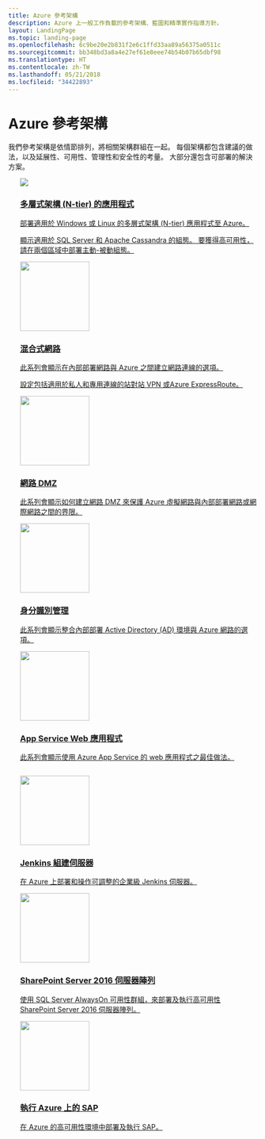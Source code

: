 ```yaml
---
title: Azure 參考架構
description: Azure 上一般工作負載的參考架構、藍圖和精準實作指導方針。
layout: LandingPage
ms.topic: landing-page
ms.openlocfilehash: 6c9be20e2b831f2e6c1ffd33aa89a56375a0511c
ms.sourcegitcommit: bb348bd3a8a4e27ef61e8eee74b54b07b65dbf98
ms.translationtype: HT
ms.contentlocale: zh-TW
ms.lasthandoff: 05/21/2018
ms.locfileid: "34422893"
---
```

<!-- This file is generated! -->
<!-- See the templates in ./build/reference-architectures  -->
<!-- See data in index.json -->

# <a name="azure-reference-architectures"></a>Azure 參考架構

我們參考架構是依情節排列，將相關架構群組在一起。 每個架構都包含建議的做法，以及延展性、可用性、管理性和安全性的考量。 大部分還包含可部署的解決方案。

<section class="series">
    <ul class="panelContent">

<!-- N-tier -->
<li style="display: flex; flex-direction: column;">
    <a href="./n-tier/index.md" style="display: flex; flex-direction: column; flex: 1 0 auto;">
        <div class="cardSize" style="flex: 1 0 auto; display: flex;">
            <div class="cardPadding" style="display: flex;">
                <div class="card">
                    <div class="cardImageOuter">
                        <div class="cardImage">
                            <img src="./n-tier/images/n-tier-sql-server.svg" />
                        </div>
                    </div>
                    <div class="cardText">
                        <h3>多層式架構 (N-tier) 的應用程式</h3>
                        <p>部署適用於 Windows 或 Linux 的多層式架構 (N-tier) 應用程式至 Azure。</p>
                        <p>顯示適用於 SQL Server 和 Apache Cassandra 的組態。 要獲得高可用性，請在兩個區域中部署主動-被動組態。</p>
                    </div>
                </div>
            </div>
        </div>
    </a>
</li>

<!-- Hybrid network -->
<li style="display: flex; flex-direction: column;">
    <a href="./hybrid-networking/index.md" style="display: flex; flex-direction: column; flex: 1 0 auto;">
        <div class="cardSize" style="flex: 1 0 auto; display: flex;">
            <div class="cardPadding" style="display: flex;">
                <div class="card">
                    <div class="cardImageOuter">
                        <div class="cardImage">
                            <img src="./hybrid-networking/images/vpn.svg" height="140px" />
                        </div>
                    </div>
                    <div class="cardText">
                        <h3>混合式網路</h3>
                        <p>此系列會顯示在內部部署網路與 Azure 之間建立網路連線的選項。</p>
                        <p>設定包括適用於私人和專用連線的站對站 VPN 或Azure ExpressRoute。</p>
                    </div>
                </div>
            </div>
        </div>
    </a>
</li>
    <!-- Network DMZ -->
<li style="display: flex; flex-direction: column;">
    <a href="./dmz/index.md" style="display: flex; flex-direction: column; flex: 1 0 auto;">
        <div class="cardSize" style="flex: 1 0 auto; display: flex;">
            <div class="cardPadding" style="display: flex;">
                <div class="card">
                    <div class="cardImageOuter">
                        <div class="cardImage">
                            <img src="./dmz/images/secure-vnet-dmz.svg" height="140px" />
                        </div>
                    </div>
                    <div class="cardText">
                        <h3>網路 DMZ</h3>
                        <p>此系列會顯示如何建立網路 DMZ 來保護 Azure 虛擬網路與內部部署網路或網際網路之間的界限。</p>
                    </div>
                </div>
            </div>
        </div>
    </a>
</li>
    <!-- Identity management -->
<li style="display: flex; flex-direction: column;">
    <a href="./identity/index.md" style="display: flex; flex-direction: column; flex: 1 0 auto;">
        <div class="cardSize" style="flex: 1 0 auto; display: flex;">
            <div class="cardPadding" style="display: flex;">
                <div class="card">
                    <div class="cardImageOuter">
                        <div class="cardImage">
                            <img src="./identity/images/adds-extend-domain.svg" height="140px" />
                        </div>
                    </div>
                    <div class="cardText">
                        <h3>身分識別管理</h3>
                        <p>此系列會顯示整合內部部署 Active Directory (AD) 環境與 Azure 網路的選項。</p>
                    </div>
                </div>
            </div>
        </div>
    </a>
</li>
    <!-- App Service web application -->
<li style="display: flex; flex-direction: column;">
    <a href="./app-service-web-app/index.md" style="display: flex; flex-direction: column; flex: 1 0 auto;">
        <div class="cardSize" style="flex: 1 0 auto; display: flex;">
            <div class="cardPadding" style="display: flex;">
                <div class="card">
                    <div class="cardImageOuter">
                        <div class="cardImage">
                            <img src="./app-service-web-app/images/scalable-web-app.svg" height="140px" />
                        </div>
                    </div>
                    <div class="cardText">
                        <h3>App Service Web 應用程式</h3>
                        <p>此系列會顯示使用 Azure App Service 的 web 應用程式之最佳做法。</p>
                    </div>
                </div>
            </div>
        </div>
    </a>
</li>
    </ul>
</section>

<ul class="panelContent cardsI">
    <!-- Jenkins build server -->
<li style="display: flex; flex-direction: column;">
    <a href="./jenkins/index.md" style="display: flex; flex-direction: column; flex: 1 0 auto;">
        <div class="cardSize" style="flex: 1 0 auto; display: flex;">
            <div class="cardPadding" style="display: flex;">
                <div class="card">
                    <div class="cardImageOuter">
                        <div class="cardImage">
                            <img src="./jenkins/images/logo.svg" height="140px" />
                        </div>
                    </div>
                    <div class="cardText">
                        <h3>Jenkins 組建伺服器</h3>
                        <p>在 Azure 上部署和操作可調整的企業級 Jenkins 伺服器。</p>
                    </div>
                </div>
            </div>
        </div>
    </a>
</li>
    <!-- SharePoint Server 2016 farm -->
<li style="display: flex; flex-direction: column;">
    <a href="./sharepoint/index.md" style="display: flex; flex-direction: column; flex: 1 0 auto;">
        <div class="cardSize" style="flex: 1 0 auto; display: flex;">
            <div class="cardPadding" style="display: flex;">
                <div class="card">
                    <div class="cardImageOuter">
                        <div class="cardImage">
                            <img src="./sharepoint/images/sharepoint.svg" height="140px" />
                        </div>
                    </div>
                    <div class="cardText">
                        <h3>SharePoint Server 2016 伺服器陣列</h3>
                        <p>使用 SQL Server AlwaysOn 可用性群組，來部署及執行高可用性 SharePoint Server 2016 伺服器陣列。</p>
                    </div>
                </div>
            </div>
        </div>
    </a>
</li>
    <!-- SAP NetWeaver and SAP HANA -->
<li style="display: flex; flex-direction: column;">
    <a href="./sap/index.md" style="display: flex; flex-direction: column; flex: 1 0 auto;">
        <div class="cardSize" style="flex: 1 0 auto; display: flex;">
            <div class="cardPadding" style="display: flex;">
                <div class="card">
                    <div class="cardImageOuter">
                        <div class="cardImage">
                            <img src="./sap/images/sap.svg" height="140px" />
                        </div>
                    </div>
                    <div class="cardText">
                        <h3>執行 Azure 上的 SAP</h3>
                        <p>在 Azure 的高可用性環境中部署及執行 SAP。</p>
                    </div>
                </div>
            </div>
        </div>
    </a>
</li>
</ul>